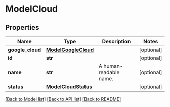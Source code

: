 # ModelCloud

## Properties
Name | Type | Description | Notes
------------ | ------------- | ------------- | -------------
**google_cloud** | [**ModelGoogleCloud**](ModelGoogleCloud.md) |  | [optional] 
**id** | **str** |  | [optional] 
**name** | **str** | A human-readable name. | [optional] 
**status** | [**ModelCloudStatus**](ModelCloudStatus.md) |  | [optional] 

[[Back to Model list]](../README.md#documentation-for-models) [[Back to API list]](../README.md#documentation-for-api-endpoints) [[Back to README]](../README.md)


